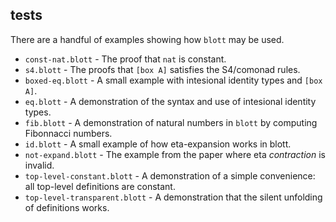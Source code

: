 ## tests

There are a handful of examples showing how `blott` may be used.

 - `const-nat.blott` - The proof that `nat` is constant.
 - `s4.blott` - The proofs that `[box A]` satisfies the S4/comonad rules.
 - `boxed-eq.blott` - A small example with intesional identity types and `[box A]`.
 - `eq.blott` - A demonstration of the syntax and use of intesional identity types.
 - `fib.blott` - A demonstration of natural numbers in `blott` by computing Fibonnacci numbers.
 - `id.blott` - A small example of how eta-expansion works in blott.
 - `not-expand.blott` - The example from the paper where eta *contraction* is invalid.
 - `top-level-constant.blott` - A demonstration of a simple convenience: all top-level definitions are constant.
 - `top-level-transparent.blott` - A demonstration that the silent unfolding of definitions works.
